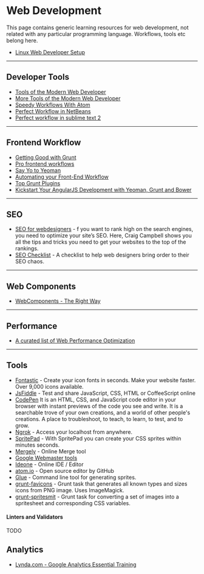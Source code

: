 
# Web Development

This page contains generic learning resources for web development, not related with any particular programming language.
Workflows, tools etc belong here.

* [Linux Web Developer Setup](http://code.tutsplus.com/courses/linux-web-developer-setup)

---

## Developer Tools

* [Tools of the Modern Web Developer](http://code.tutsplus.com/courses/tools-of-the-modern-web-developer)
* [More Tools of the Modern Web Developer](http://code.tutsplus.com/courses/more-tools-of-the-modern-web-developer)
* [Speedy Workflows With Atom](http://code.tutsplus.com/courses/speedy-workflows-with-atom)
* [Perfect Workflow in NetBeans](http://code.tutsplus.com/courses/perfect-workflow-in-netbeans)
* [Perfect workflow in sublime text 2](http://code.tutsplus.com/courses/perfect-workflow-in-sublime-text-2)


---

## Frontend Workflow

* [Getting Good with Grunt](http://code.tutsplus.com/courses/getting-good-with-grunt)
* [Pro frontend workflows](http://code.tutsplus.com/courses/pro-front-end-workflows)
* [Say Yo to Yeoman](http://code.tutsplus.com/courses/say-yo-to-yeoman)
* [Automating your Front-End Workflow](https://speakerdeck.com/addyosmani/automating-front-end-workflow)
* [Top Grunt Plugins](https://gist.github.com/brpaz/c5c643e5ecdefa015b2d)
* [Kickstart Your AngularJS Development with Yeoman, Grunt and Bower](http://www.sitepoint.com/kickstart-your-angularjs-development-with-yeoman-grunt-and-bower/)

---

## SEO

* [SEO for webdesigners](http://webdesign.tutsplus.com/courses/seo-for-web-designers) - f you want to rank high on the search engines, you need to optimize your site’s SEO. Here, Craig Campbell shows you all the tips and tricks you need to get your websites to the top of the rankings.
* [SEO Checklist](https://github.com/tutsplus/SEO-Checklist-for-Web-Designers) - A checklist to help web designers bring order to their SEO chaos.

---

## Web Components

* [WebComponents - The Right Way](https://github.com/mateusortiz/webcomponents-the-right-way)

---

## Performance

* [A curated list of Web Performance Optimization](https://github.com/davidsonfellipe/awesome-wpo)

---

## Tools

* [Fontastic](fontastic.me) - Create your icon fonts in seconds. Make your website faster. Over 9,000 icons available. 
* [JsFiddle](http://jsfiddle.net/) - Test and share JavaScript, CSS, HTML or CoffeeScript online
* [CodePen](codepen.io) It is an HTML, CSS, and JavaScript code editor in your browser with instant previews of the code you see and write. It is a searchable trove of your own creations, and a world of other people's creations. A place to troubleshoot, to teach, to learn, to test, and to grow.
* [Ngrok](https://ngrok.com) - Access your localhost from anywhere.
* [SpritePad](http://spritepad.wearekiss.com) - With SpritePad you can create your CSS sprites within minutes seconds.
* [Mergely](http://www.mergely.com/editor) - Online Merge tool
* [Google Webmaster tools](https://www.google.com/webmasters/tools)
* [Ideone](http://ideone.com) - Online IDE / Editor
* [atom.io](http://atom.io) - Open source editor by GitHub
* [Glue](https://github.com/jorgebastida/glue) - Command line tool for generating sprites.
* [grunt-favicons](https://www.npmjs.com/package/grunt-favicons) - Grunt task that generates all known types and sizes icons from PNG image. Uses ImageMagick.
* [grunt-spritesmit](https://www.npmjs.com/package/grunt-spritesmith) - Grunt task for converting a set of images into a spritesheet and corresponding CSS variables.


#### Linters and Validators

TODO

## Analytics

* [Lynda.com - Google Analytics Essential Training](http://www.lynda.com/Google-Analytics-tutorials/Google-Analytics-Essential-Training/160343-2.html)
